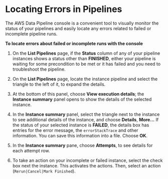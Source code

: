 # Locating Errors in Pipelines<a name="dp-troubleshoot-locate-errors"></a>

The AWS Data Pipeline console is a convenient tool to visually monitor the status of your pipelines and easily locate any errors related to failed or incomplete pipeline runs\.

**To locate errors about failed or incomplete runs with the console**

1. On the **List Pipelines** page, if the **Status** column of any of your pipeline instances shows a status other than **FINISHED**, either your pipeline is waiting for some precondition to be met or it has failed and you need to troubleshoot the pipeline\. 

1. On the **List Pipelines** page, locate the instance pipeline and select the triangle to the left of it, to expand the details\.

1. At the bottom of this panel, choose **View execution details**; the **Instance summary** panel opens to show the details of the selected instance\.

1. In the **Instance summary** panel, select the triangle next to the instance to see additional details of the instance, and choose **Details**, **More\.\.\.** If the status of your selected instance is **FAILED**, the details box has entries for the error message, the `errorStackTrace` and other information\. You can save this information into a file\. Choose **OK**\.

1. In the **Instance summary** pane, choose **Attempts**, to see details for each attempt row\.

1. To take an action on your incomplete or failed instance, select the check box next the instance\. This activates the actions\. Then, select an action \(`Rerun|Cancel|Mark Finished`\)\.